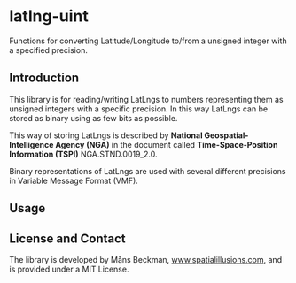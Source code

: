 # latlng-uint
Functions for converting Latitude/Longitude to/from a unsigned integer with a specified precision.

## Introduction

This library is for reading/writing LatLngs to numbers representing them as unsigned integers with a specific precision. In this way LatLngs can be stored as binary using as few bits as possible.

This way of storing LatLngs is described by **National Geospatial-Intelligence Agency (NGA)** in the document called **Time-Space-Position Information (TSPI)** NGA.STND.0019_2.0.

Binary representations of LatLngs are used with several different precisions in Variable Message Format (VMF). 

## Usage

## License and Contact
The library is developed by Måns Beckman, www.spatialillusions.com, and is provided under a MIT License.
